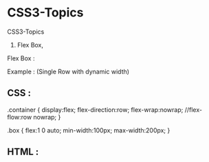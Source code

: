 # CSS3-Topics
CSS3-Topics
1. Flex Box,


Flex Box :

Example : (Single Row with dynamic width)

CSS :
-------
.container {
display:flex;
flex-direction:row;
flex-wrap:nowrap;
//flex-flow:row nowrap;
}

.box {
flex:1 0 auto;
min-width:100px;
max-width:200px;
}

HTML :
-------
<div class="container">
  <div class="box"></div>
  <div class="box"></div>
  <div class="box"></div>
</div>
